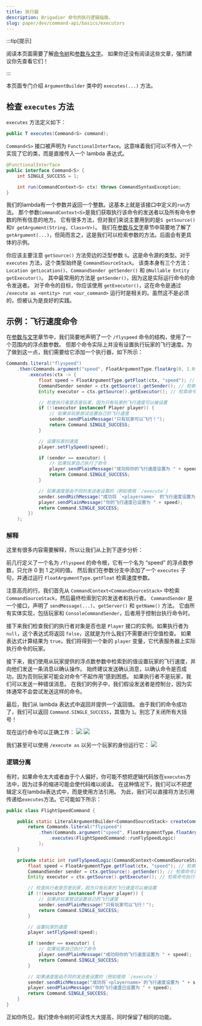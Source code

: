 ```yaml
---
title: 执行器
description: Brigadier 命令的执行逻辑指南。
slug: paper/dev/command-api/basics/executors
---
```


:::tip[提示]

阅读本页面需要了解[命令树](/paper/dev/command-api/basics/command-tree)和[参数与文字](/paper/dev/command-api/basics/arguments-and-literals)。
如果你还没有阅读这些文章，强烈建议你先查看它们！

:::

本页面专门介绍 `ArgumentBuilder` 类中的 `executes(...)` 方法。

## 检查 `executes` 方法
`executes` 方法定义如下：

```java title="ArgumentBuilder.java"
public T executes(Command<S> command);
```

`Command<S>` 接口被声明为 `FunctionalInterface`。这意味着我们可以不传入一个实现了它的类，而是直接传入一个 lambda 表达式。

```java title="Command.java"
@FunctionalInterface
public interface Command<S> {
    int SINGLE_SUCCESS = 1;

    int run(CommandContext<S> ctx) throws CommandSyntaxException;
}
```

我们的lambda有一个参数并返回一个整数。这基本上就是该接口中定义的`run`方法。
那个参数`CommandContext<S>`是我们获取执行该命令的发送者以及所有命令参数的所有信息的地方。
它有很多方法，但对我们来说主要用到的是`S getSource()`和`V getArgument(String, Class<V>)`。
我们在[参数与文字](/paper/dev/command-api/basics/arguments-and-literals)章节中简要地了解了`getArgument(...)`，但简而言之，这是我们可以检索参数的方法。后面会有更具体的示例。

你应该主要注意 `getSource()` 方法旁边的泛型参数 `S`。这是命令源的类型。对于 `executes` 方法，这个类型始终是 `CommandSourceStack`。
该类本身有三个方法：`Location getLocation()`、`CommandSender getSender()` 和 `@Nullable Entity getExecutor()`。
其中最常用的方法是 `getSender()`，因为这是实际运行命令的命令发送者。
对于命令的目标，你应该使用 `getExecutor()`，这在命令是通过 `/execute as <entity> run <our_command>` 运行时是相关的。虽然这不是必须的，但被认为是良好的实践。

## 示例：飞行速度命令
在[参数与文字](/paper/dev/command-api/basics/arguments-and-literals)章节中，我们简要地声明了一个 `/flyspeed` 命令的结构，使用了一个范围内的浮点数参数。
但那个命令实际上并没有设置执行玩家的飞行速度。为了做到这一点，我们需要给它添加一个执行器，如下所示：

```java title="FlightSpeedCommand.java" {5-6}
Commands.literal("flyspeed")
    .then(Commands.argument("speed", FloatArgumentType.floatArg(0, 1.0f))
        .executes(ctx -> {
            float speed = FloatArgumentType.getFloat(ctx, "speed"); // 检索速度参数
            CommandSender sender = ctx.getSource().getSender(); // 检索命令发送者
            Entity executor = ctx.getSource().getExecutor(); // 检索命令执行者，它可能与发送者相同，也可能不同

            // 检查执行者是否是玩家，因为只有玩家的飞行速度可以被设置
            if (!(executor instanceof Player player)) {
                // 如果非玩家尝试设置自己的飞行速度
                sender.sendPlainMessage("只有玩家可以飞行！");
                return Command.SINGLE_SUCCESS;
            }

            // 设置玩家的速度
            player.setFlySpeed(speed);

            if (sender == executor) {
                // 如果玩家自己执行了命令
                player.sendPlainMessage("成功将你的飞行速度设置为 " + speed);
                return Command.SINGLE_SUCCESS;
            }

            // 如果速度是由不同的发送者设置的（例如使用 `/execute`）
            sender.sendRichMessage("成功将 `<playername>` 的飞行速度设置为 " + speed, Placeholder.component("playername", player.name()));
            player.sendPlainMessage("你的飞行速度已设置为 " + speed);
            return Command.SINGLE_SUCCESS;
        })
    );
```

### 解释
这里有很多内容需要解释，所以让我们从上到下逐步分析：

前几行定义了一个名为 `/flyspeed` 的命令根，它有一个名为 “speed” 的浮点数参数，只允许 0 到 1 之间的值。
然后我们在参数分支中添加了一个 `executes` 子句，并通过运行 `FloatArgumentType.getFloat` 检索速度参数。

注意高亮的行。我们首先从 `CommandContext<CommandSourceStack>` 中检索 `CommandSourceStack`，然后最终检索到它的发送者和执行者。
`CommandSender` 是一个接口，声明了 `sendMessage(...)`、`getServer()` 和 `getName()` 方法。
它由所有实体实现，包括玩家和 `ConsoleCommandSender`，后者用于控制台执行命令时。

接下来我们检查我们的执行者对象是否也是 `Player` 接口的实例。如果执行者为 `null`，这个表达式将返回 `false`，这就是为什么我们不需要进行空值检查。
如果表达式计算结果为 `true`，我们将得到一个新的 `player` 变量，它代表服务器上实际执行命令的玩家。

接下来，我们使用从玩家提供的浮点数参数中检索到的值设置玩家的飞行速度，并向他们发送一条消息以确认操作。
始终建议发送确认消息，以确认命令是否成功，因为否则玩家可能会对命令“不起作用”感到困惑。
如果执行者不是玩家，我们可以发送一种错误消息。
在我们的例子中，我们假设发送者是控制台，因为实体通常不会尝试发送这样的命令。

最后，我们从 lambda 表达式中返回并提供一个返回值。
由于我们的命令成功了，我们可以返回 `Command.SINGLE_SUCCESS`，其值为 `1`。别忘了关闭所有大括号！

现在运行命令可以正确工作：
![](./assets/flyspeed-player.png)
![](./assets/flyspeed-console.png)

我们甚至可以使用 `/execute as` 以另一个玩家的身份运行它：
![](./assets/flyspeed-proxied.png)

### 逻辑分离
有时，如果命令太大或者由于个人偏好，你可能不想把逻辑代码放在`executes`方法中，因为过多的缩进可能会使代码难以阅读。
在这种情况下，我们可以不把逻辑定义在lambda表达式中，而是使用方法引用。
为此，我们可以直接将方法引用传递给`executes`方法。它可能如下所示：

```java title="FlightSpeedCommand.java"
public class FlightSpeedCommand {

    public static LiteralArgumentBuilder<CommandSourceStack> createCommand() {
        return Commands.literal("flyspeed")
            .then(Commands.argument("speed", FloatArgumentType.floatArg(0, 1.0f))
                .executes(FlightSpeedCommand::runFlySpeedLogic)
            );
    }

    private static int runFlySpeedLogic(CommandContext<CommandSourceStack> ctx) {
        float speed = FloatArgumentType.getFloat(ctx, "speed"); // 检索速度参数
        CommandSender sender = ctx.getSource().getSender(); // 检索命令发送者
        Entity executor = ctx.getSource().getExecutor(); // 检索命令执行者，它可能与发送者相同，也可能不同

        // 检查执行者是否是玩家，因为只有玩家的飞行速度可以被设置
        if (!(executor instanceof Player player)) {
            // 如果非玩家尝试设置自己的飞行速度
            sender.sendPlainMessage("只有玩家可以飞行！");
            return Command.SINGLE_SUCCESS;
        }

        // 设置玩家的速度
        player.setFlySpeed(speed);

        if (sender == executor) {
            // 如果玩家自己执行了命令
            player.sendPlainMessage("成功将你的飞行速度设置为 " + speed);
            return Command.SINGLE_SUCCESS;
        }

        // 如果速度是由不同的发送者设置的（例如使用 `/execute`）
        sender.sendRichMessage("成功将`<playername>`的飞行速度设置为 " + speed, Placeholder.component("playername", player.name()));
        player.sendPlainMessage("你的飞行速度已设置为 " + speed);
        return Command.SINGLE_SUCCESS;
    }
}
```

正如你所见，我们使命令树的可读性大大提高，同时保留了相同的功能。

